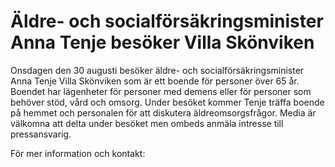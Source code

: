 # Äldre- och socialförsäkringsminister Anna Tenje besöker Villa Skönviken

Onsdagen den 30 augusti besöker äldre\- och socialförsäkringsminister Anna Tenje Villa Skönviken som är ett boende för personer över 65 år. Boendet har lägenheter för personer med demens eller för personer som behöver stöd, vård och omsorg. Under besöket kommer Tenje träffa boende på hemmet och personalen för att diskutera äldreomsorgsfrågor. Media är välkomna att delta under besöket men ombeds anmäla intresse till pressansvarig.

För mer information och kontakt:
